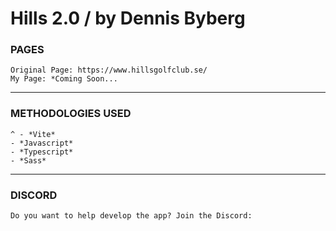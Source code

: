 # Hills 2.0 / by Dennis Byberg

### PAGES
```
Original Page: https://www.hillsgolfclub.se/
My Page: *Coming Soon...
```
---
### METHODOLOGIES USED
```
^ - *Vite*
- *Javascript*
- *Typescript*
- *Sass*
```
---
### DISCORD
```
Do you want to help develop the app? Join the Discord: 
```

